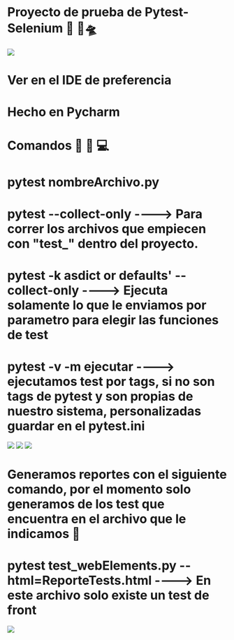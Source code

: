 # Proyecto de prueba de Pytest-Selenium 🐍 🚀🛸

<img src="C:\Users\marti\OneDrive\Escritorio\Null\Social Club\Python\basicsSkills\img_readme\pytest -selenium-python.png"/>

# Ver en el IDE de preferencia
# Hecho en Pycharm
# Comandos 👨 🏻 ‍💻

# pytest nombreArchivo.py
# pytest --collect-only ----> Para correr los archivos que empiecen con "test_" dentro del proyecto.
# pytest -k asdict or defaults' --collect-only ----> Ejecuta solamente lo que le enviamos por parametro para elegir las funciones de test
# pytest -v -m ejecutar ----> ejecutamos test por tags, si no son tags de pytest y son propias de nuestro sistema, personalizadas guardar en el pytest.ini

<img src="C:\Users\marti\OneDrive\Escritorio\Null\Social Club\Python\basicsSkills\img_readme\marcas_propias_archivo_ini.JPG"/>

<img src="C:\Users\marti\OneDrive\Escritorio\Null\Social Club\Python\basicsSkills\img_readme\marca sobre la funcion de test.JPG"/>

<img src="C:\Users\marti\OneDrive\Escritorio\Null\Social Club\Python\basicsSkills\img_readme\error como se ve, solo se tiene que modificar el expected.JPG"/>

# Generamos reportes con el siguiente comando, por el momento solo generamos de los test que encuentra en el archivo que le indicamos 💾

# pytest test_webElements.py --html=ReporteTests.html ----> En este archivo solo existe un test de front 

<img src="C:\Users\marti\OneDrive\Escritorio\Null\Social Club\Python\basicsSkills\img_readme\reporte html pytest.JPG"/>

